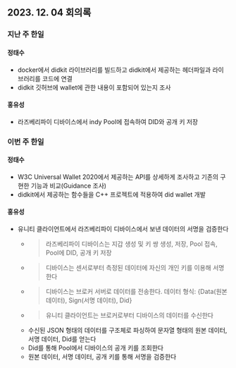 ## 2023. 12. 04 회의록

### 지난 주 한일

#### 정태수
* docker에서 didkit 라이브러리를 빌드하고 didkit에서 제공하는 헤더파일과 라이브러리를 코드에 연결
* didkit 깃허브에 wallet에 관한 내용이 포함되어 있는지 조사


#### 홍유성
* 라즈베리파이 디바이스에서 indy Pool에 접속하여 DID와 공개 키 저장

### 이번 주 한일
#### 정태수
* W3C Universal Wallet 2020에서 제공하는 API를 상세하게 조사하고 기존의 구현한 기능과 비교(Guidance 조사)
* didkit에서 제공하는 함수들을 C++ 프로젝트에 적용하여 did wallet 개발

#### 홍유성
* 유니티 클라이언트에서 라즈베리파이 디바이스에서 보낸 데이터의 서명을 검증한다
    - > 라즈베리파이 디바이스는 지갑 생성 및 키 쌍 생성, 저장, Pool 접속, Pool에 DID, 공개 키 저장
    - > 디바이스는 센서로부터 측정된 데이터에 자신의 개인 키를 이용해 서명한다
    - > 디바이스는 브로커 서버로 데이터를 전송한다. 데이터 형식: {Data(원본 데이터), Sign(서명 데이터), Did}
    - > 유니티 클라이언트는  브로커로부터 디바이스의 데이터를 수신한다
    - 수신된 JSON 형태의 데이터를 구조체로 파싱하여 문자열 형태의 원본 데이터, 서명 데이터, Did를 얻는다
    - Did를 통해 Pool에서 디바이스의 공개 키를 조회한다
    - 원본 데이터, 서명 데이터, 공개 키를 통해 서명을 검증한다



